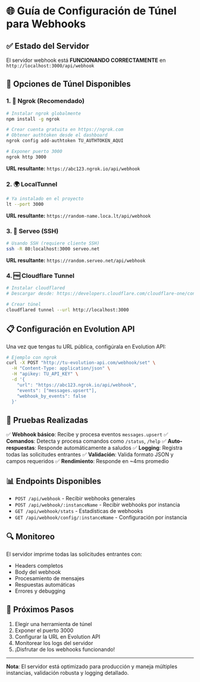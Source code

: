# 🌐 Guía de Configuración de Túnel para Webhooks

## ✅ Estado del Servidor
El servidor webhook está **FUNCIONANDO CORRECTAMENTE** en `http://localhost:3000/api/webhook`

## 🔧 Opciones de Túnel Disponibles

### 1. 🚀 Ngrok (Recomendado)
```bash
# Instalar ngrok globalmente
npm install -g ngrok

# Crear cuenta gratuita en https://ngrok.com
# Obtener authtoken desde el dashboard
ngrok config add-authtoken TU_AUTHTOKEN_AQUI

# Exponer puerto 3000
ngrok http 3000
```

**URL resultante:** `https://abc123.ngrok.io/api/webhook`

### 2. 🌍 LocalTunnel
```bash
# Ya instalado en el proyecto
lt --port 3000
```

**URL resultante:** `https://random-name.loca.lt/api/webhook`

### 3. 🔗 Serveo (SSH)
```bash
# Usando SSH (requiere cliente SSH)
ssh -R 80:localhost:3000 serveo.net
```

**URL resultante:** `https://random.serveo.net/api/webhook`

### 4. 🆓 Cloudflare Tunnel
```bash
# Instalar cloudflared
# Descargar desde: https://developers.cloudflare.com/cloudflare-one/connections/connect-apps/install-and-setup/installation/

# Crear túnel
cloudflared tunnel --url http://localhost:3000
```

## 📋 Configuración en Evolution API

Una vez que tengas tu URL pública, configúrala en Evolution API:

```bash
# Ejemplo con ngrok
curl -X POST "http://tu-evolution-api.com/webhook/set" \
  -H "Content-Type: application/json" \
  -H "apikey: TU_API_KEY" \
  -d '{
    "url": "https://abc123.ngrok.io/api/webhook",
    "events": ["messages.upsert"],
    "webhook_by_events": false
  }'
```

## 🧪 Pruebas Realizadas

✅ **Webhook básico**: Recibe y procesa eventos `messages.upsert`
✅ **Comandos**: Detecta y procesa comandos como `/status`, `/help`
✅ **Auto-respuestas**: Responde automáticamente a saludos
✅ **Logging**: Registra todas las solicitudes entrantes
✅ **Validación**: Valida formato JSON y campos requeridos
✅ **Rendimiento**: Responde en ~4ms promedio

## 📊 Endpoints Disponibles

- `POST /api/webhook` - Recibir webhooks generales
- `POST /api/webhook/:instanceName` - Recibir webhooks por instancia
- `GET /api/webhook/stats` - Estadísticas de webhooks
- `GET /api/webhook/config/:instanceName` - Configuración por instancia

## 🔍 Monitoreo

El servidor imprime todas las solicitudes entrantes con:
- Headers completos
- Body del webhook
- Procesamiento de mensajes
- Respuestas automáticas
- Errores y debugging

## 🚀 Próximos Pasos

1. Elegir una herramienta de túnel
2. Exponer el puerto 3000
3. Configurar la URL en Evolution API
4. Monitorear los logs del servidor
5. ¡Disfrutar de los webhooks funcionando!

---

**Nota**: El servidor está optimizado para producción y maneja múltiples instancias, validación robusta y logging detallado.